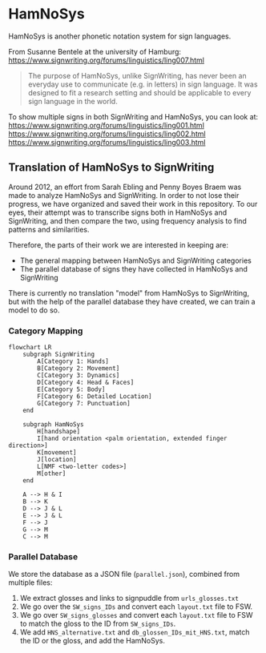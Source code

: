 # HamNoSys

HamNoSys is another phonetic notation system for sign languages.

From Susanne Bentele at the university of Hamburg: https://www.signwriting.org/forums/linguistics/ling007.html
> The purpose of HamNoSys, unlike SignWriting, has never been an everyday use to 
> communicate (e.g. in letters) in sign language. 
> It was designed to fit a research setting and should be applicable to every sign language in the world.

To show multiple signs in both SignWriting and HamNoSys, you can look at:
https://www.signwriting.org/forums/linguistics/ling001.html
https://www.signwriting.org/forums/linguistics/ling002.html
https://www.signwriting.org/forums/linguistics/ling003.html

## Translation of HamNoSys to SignWriting

Around 2012, an effort from Sarah Ebling and Penny Boyes Braem was made to analyze HamNoSys and SignWriting.
In order to not lose their progress, we have organized and saved their work in this repository.
To our eyes, their attempt was to transcribe signs both in HamNoSys and SignWriting, and then compare the two,
using frequency analysis to find patterns and similarities.

Therefore, the parts of their work we are interested in keeping are:
- The general mapping between HamNoSys and SignWriting categories
- The parallel database of signs they have collected in HamNoSys and SignWriting

There is currently no translation "model" from HamNoSys to SignWriting, 
but with the help of the parallel database they have created, we can train a model to do so.

### Category Mapping

```mermaid
flowchart LR
    subgraph SignWriting
        A[Category 1: Hands]
        B[Category 2: Movement]
        C[Category 3: Dynamics]
        D[Category 4: Head & Faces]
        E[Category 5: Body]
        F[Category 6: Detailed Location]
        G[Category 7: Punctuation]
    end
    
    subgraph HamNoSys
        H[handshape]
        I[hand orientation <palm orientation, extended finger direction>]
        K[movement]
        J[location]
        L[NMF <two-letter codes>]
        M[other]
    end
    
    A --> H & I
    B --> K
    D --> J & L
    E --> J & L
    F --> J
    G --> M
    C --> M
```

### Parallel Database

We store the database as a JSON file (`parallel.json`), combined from multiple files:
1. We extract glosses and links to signpuddle from `urls_glosses.txt`
2. We go over the `SW_signs_IDs` and convert each `layout.txt` file to FSW.
3. We go over `SW_signs_glosses` and convert each `layout.txt` file to FSW to match the gloss to the ID from `SW_signs_IDs`.
4. We add `HNS_alternative.txt` and `db_glossen_IDs_mit_HNS.txt`, match the ID or the gloss, and add the HamNoSys.